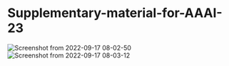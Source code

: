 # Supplementary-material-for-AAAI-23
![Screenshot from 2022-09-17 08-02-50](https://user-images.githubusercontent.com/87808000/190837152-b1ca1e4a-7a92-4d0d-8e96-b9efb90ce06d.png)
![Screenshot from 2022-09-17 08-03-12](https://user-images.githubusercontent.com/87808000/190837157-bf47eeee-8fd7-4b64-bf6c-ef2e037508db.png)
